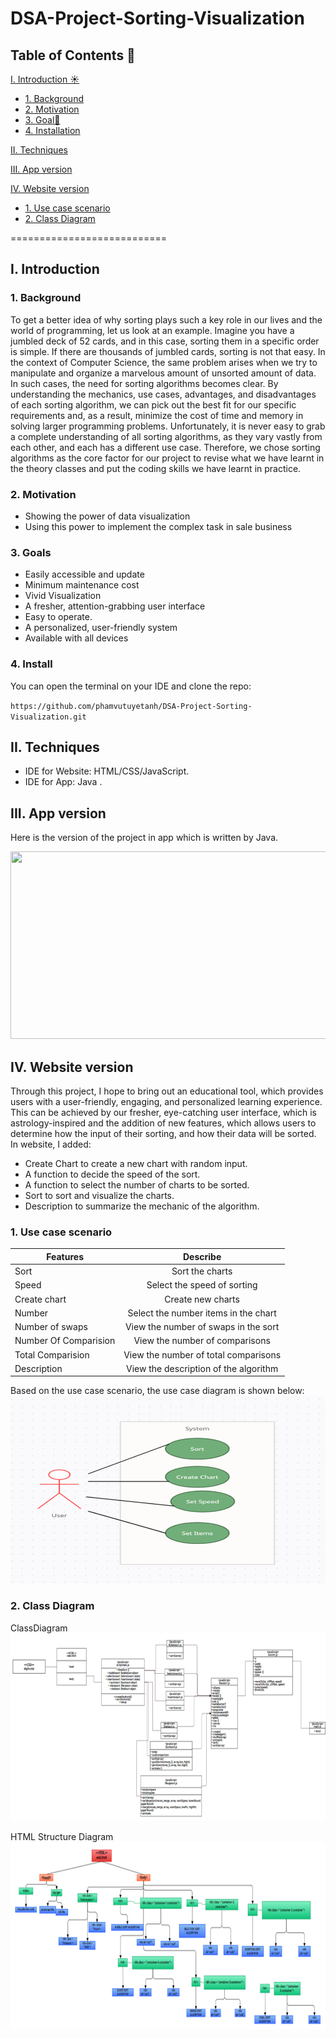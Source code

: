 # DSA-Project-Sorting-Visualization
## Table of Contents 📑

[I. Introduction ☀️](#Intro)
- [1. Background](#background)
- [2. Motivation](#motivation)
- [3. Goal🎯](#goal)
- [4. Installation ](#install)
  
[II. Techniques](#Techniques)

[III. App version](#App)

[IV. Website version](#Web)
- [1. Use case scenario ](#usecase)
- [2. Class Diagram](#classdiagram)


===========================

<a name="Intro"></a>
## I. Introduction
<a name="background"></a>
### 1. Background
To get a better idea of why sorting plays such a key role in our lives and the world of programming, let us look at an example. Imagine you have a jumbled deck of 52 cards, and in this case, sorting them in a specific order is simple. If there are thousands of jumbled cards, sorting is not that easy. In the context of Computer Science, the same problem arises when we try to manipulate and organize a marvelous amount of unsorted amount of data. In such cases, the need for sorting algorithms becomes clear. By understanding the mechanics, use cases, advantages, and disadvantages of each sorting algorithm, we can pick out the best fit for our specific requirements and, as a result, minimize the cost of time and memory in solving larger programming problems. Unfortunately, it is never easy to grab a complete understanding of all sorting algorithms, as they vary vastly from each other, and each has a different use case. Therefore, we chose sorting algorithms as the core factor for our project to revise what we have learnt in the theory classes and put the coding skills we have learnt in practice. 

<a name="motivation"></a>
### 2. Motivation
<ul>
<li>		Showing the power of data visualization</li>
<li>		Using this power to implement the complex task in sale business </li>
</ul>

<a name="goal"></a>
### 3. Goals
<ul>
    <li>	Easily accessible and update  </li>
    <li>	Minimum maintenance cost</li>
    <li>    Vivid Visualization</li>
    <li>    A fresher, attention-grabbing user interface </li>
    <li>    Easy to operate. </li>
    <li>    A personalized, user-friendly system </li>
    <li>    Available with all devices </li>
</ul>

<a name="install"></a>
### 4. Install
You can open the terminal on your IDE and clone the repo: 

` https://github.com/phamvutuyetanh/DSA-Project-Sorting-Visualization.git `

<a name="Techniques"></a>
## II. Techniques
<ul>
<li>	IDE for Website: HTML/CSS/JavaScript. </li>
<li>	IDE for App: Java .</li>
</ul>

<a name="App"></a>
## III. App version
Here is the version of the project in app which is written by Java. 


<img src="Source_Code\image\Dashboard_structure.png" width = 800 height = 300>

<a name="Web"></a>
## IV. Website version
 Through this project, I hope to bring out an educational tool, which provides users with a user-friendly, engaging, and personalized learning experience. This can be achieved by our fresher, eye-catching user interface, which is astrology-inspired and the addition of new features, which allows users to determine how the input of their sorting, and how their data will be sorted. 
 In website, I added: 
 <ul>
    <li> Create Chart to create a new chart with random input. </li>
    <li> A function to decide the speed of the sort. </li>
    <li> A function to select the number of charts to be sorted. </li>
    <li> Sort to sort and visualize the charts. </li>
    <li> Description to summarize the mechanic of the algorithm. </li>
</ul>

<a name="usecase"></a>
### 1. Use case scenario

| Features             | Describe                             |
|--------------------- |:------------------------------------:|
| Sort                 | Sort the charts                      |
| Speed                | Select the speed of sorting          |
| Create chart         | Create new charts                    |
| Number               | Select the number items in the chart |
| Number of swaps      | View the number of swaps in the sort |
| Number Of Comparision| View the number of comparisons       |
| Total Comparision    | View the number of total comparisons |
| Description          | View the description of the algorithm |

Based on the use case scenario, the use case diagram is shown below: 
<img src="Image\Use_case_diagram.png" width = 800 height = 300>

<a name="classdiagram"></a>
### 2. Class Diagram
ClassDiagram
<img src="Image\Class_Diagram.png" width = 800 height = 300>

HTML Structure Diagram 
<img src="Image\HTML_Structure.png" width = 800 height = 300>


